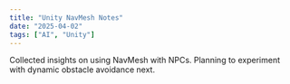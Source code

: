 ```yaml
---
title: "Unity NavMesh Notes"
date: "2025-04-02"
tags: ["AI", "Unity"]
---
```


Collected insights on using NavMesh with NPCs. Planning to experiment with dynamic obstacle avoidance next.
